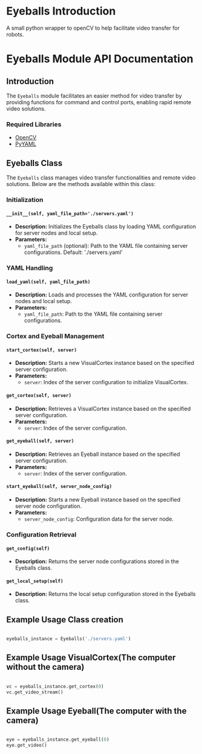 # Eyeballs Introduction 
A small python wrapper to openCV to help facilitate video transfer for robots.

# Eyeballs Module API Documentation

## Introduction

The `Eyeballs` module facilitates an easier method for video transfer by providing functions for command and control ports, enabling rapid remote video solutions.

### Required Libraries
- [OpenCV](https://github.com/opencv/opencv)
- [PyYAML](https://github.com/yaml/pyyaml)

## Eyeballs Class

The `Eyeballs` class manages video transfer functionalities and remote video solutions. Below are the methods available within this class:

### Initialization

#### `__init__(self, yaml_file_path='./servers.yaml')`
- **Description:** Initializes the Eyeballs class by loading YAML configuration for server nodes and local setup.
- **Parameters:**
  - `yaml_file_path` (optional): Path to the YAML file containing server configurations. Default: './servers.yaml'

### YAML Handling

#### `load_yaml(self, yaml_file_path)`
- **Description:** Loads and processes the YAML configuration for server nodes and local setup.
- **Parameters:**
  - `yaml_file_path`: Path to the YAML file containing server configurations.

### Cortex and Eyeball Management

#### `start_cortex(self, server)`
- **Description:** Starts a new VisualCortex instance based on the specified server configuration.
- **Parameters:**
  - `server`: Index of the server configuration to initialize VisualCortex.

#### `get_cortex(self, server)`
- **Description:** Retrieves a VisualCortex instance based on the specified server configuration.
- **Parameters:**
  - `server`: Index of the server configuration.

#### `get_eyeball(self, server)`
- **Description:** Retrieves an Eyeball instance based on the specified server configuration.
- **Parameters:**
  - `server`: Index of the server configuration.

#### `start_eyeball(self, server_node_config)`
- **Description:** Starts a new Eyeball instance based on the specified server node configuration.
- **Parameters:**
  - `server_node_config`: Configuration data for the server node.

### Configuration Retrieval

#### `get_config(self)`
- **Description:** Returns the server node configurations stored in the Eyeballs class.

#### `get_local_setup(self)`
- **Description:** Returns the local setup configuration stored in the Eyeballs class.

## Example Usage Class creation

```python

eyeballs_instance = Eyeballs('./servers.yaml')
```

## Example Usage VisualCortex(The computer without the camera) 

```python

vc = eyeballs_instance.get_cortex(0)
vc.get_video_stream()
```

## Example Usage Eyeball(The computer with the camera) 

```python

eye = eyeballs_instance.get_eyeball(0)
eye.get_video()
```
